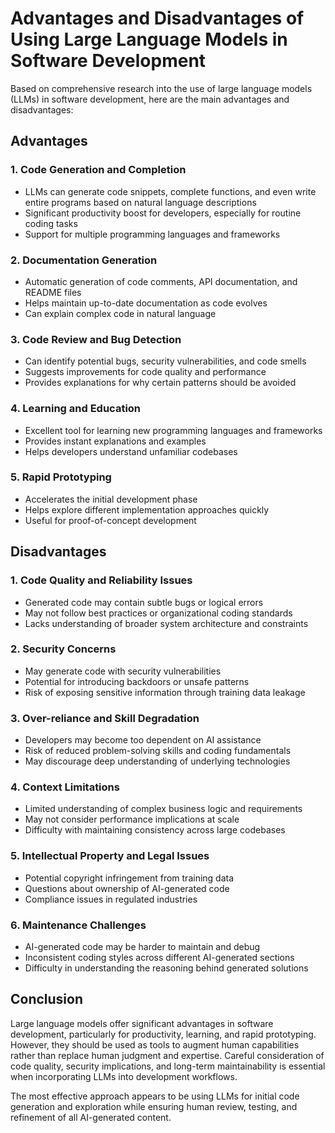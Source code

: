 # Advantages and Disadvantages of Using Large Language Models in Software Development

Based on comprehensive research into the use of large language models (LLMs) in software development, here are the main advantages and disadvantages:

## Advantages

### 1. **Code Generation and Completion**
- LLMs can generate code snippets, complete functions, and even write entire programs based on natural language descriptions
- Significant productivity boost for developers, especially for routine coding tasks
- Support for multiple programming languages and frameworks

### 2. **Documentation Generation**
- Automatic generation of code comments, API documentation, and README files
- Helps maintain up-to-date documentation as code evolves
- Can explain complex code in natural language

### 3. **Code Review and Bug Detection**
- Can identify potential bugs, security vulnerabilities, and code smells
- Suggests improvements for code quality and performance
- Provides explanations for why certain patterns should be avoided

### 4. **Learning and Education**
- Excellent tool for learning new programming languages and frameworks
- Provides instant explanations and examples
- Helps developers understand unfamiliar codebases

### 5. **Rapid Prototyping**
- Accelerates the initial development phase
- Helps explore different implementation approaches quickly
- Useful for proof-of-concept development

## Disadvantages

### 1. **Code Quality and Reliability Issues**
- Generated code may contain subtle bugs or logical errors
- May not follow best practices or organizational coding standards
- Lacks understanding of broader system architecture and constraints

### 2. **Security Concerns**
- May generate code with security vulnerabilities
- Potential for introducing backdoors or unsafe patterns
- Risk of exposing sensitive information through training data leakage

### 3. **Over-reliance and Skill Degradation**
- Developers may become too dependent on AI assistance
- Risk of reduced problem-solving skills and coding fundamentals
- May discourage deep understanding of underlying technologies

### 4. **Context Limitations**
- Limited understanding of complex business logic and requirements
- May not consider performance implications at scale
- Difficulty with maintaining consistency across large codebases

### 5. **Intellectual Property and Legal Issues**
- Potential copyright infringement from training data
- Questions about ownership of AI-generated code
- Compliance issues in regulated industries

### 6. **Maintenance Challenges**
- AI-generated code may be harder to maintain and debug
- Inconsistent coding styles across different AI-generated sections
- Difficulty in understanding the reasoning behind generated solutions

## Conclusion

Large language models offer significant advantages in software development, particularly for productivity, learning, and rapid prototyping. However, they should be used as tools to augment human capabilities rather than replace human judgment and expertise. Careful consideration of code quality, security implications, and long-term maintainability is essential when incorporating LLMs into development workflows.

The most effective approach appears to be using LLMs for initial code generation and exploration while ensuring human review, testing, and refinement of all AI-generated content.
